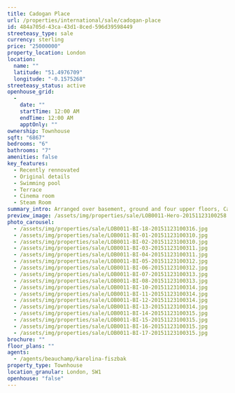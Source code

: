 ```yaml
---
title: Cadogan Place
url: /properties/international/sale/cadogan-place
id: 484a705d-43ca-43d1-8ced-596d39598449
streeteasy_type: sale
currency: sterling
price: "25000000"
property_location: London
location:
  name: ""
  latitude: "51.4976709"
  longitude: "-0.1575268"
streeteasy_status: active
openhouse_grid:
  - 
    date: ""
    startTime: 12:00 AM
    endTime: 12:00 AM
    apptOnly: ""
ownership: Townhouse
sqft: "6867"
bedrooms: "6"
bathrooms: "7"
amenities: false
key_features:
  - Recently rennovated
  - Original details
  - Swimming pool
  - Terrace
  - Cinema room
  - Steam Room
summary_intro: Arranged over basement, ground and four upper floors, Cadogan Place has been recently restored and refurbished to the highest of standards and offers elegant entertaining space, whilst retaining many original features. The property has an impressive first floor drawing room, formal dining room, family room, oak panelled library, Boffi designed kitchen, two guest cloakrooms, entrance hall, master bedroom suite with "His and Hers" dressing rooms and ensuite bathroom finished in marble with bath and separate shower, four large additional bedrooms all ensuite, laundry room, swimming pool, four terraces, steam room, home cinema room and staff suite with kitchenette and ensuite bathroom.
preview_image: /assets/img/properties/sale/LOB0011-Hero-20151123100258.jpg
photo_carousel:
  - /assets/img/properties/sale/LOB0011-BI-18-20151123100316.jpg
  - /assets/img/properties/sale/LOB0011-BI-01-20151123100310.jpg
  - /assets/img/properties/sale/LOB0011-BI-02-20151123100310.jpg
  - /assets/img/properties/sale/LOB0011-BI-03-20151123100311.jpg
  - /assets/img/properties/sale/LOB0011-BI-04-20151123100311.jpg
  - /assets/img/properties/sale/LOB0011-BI-05-20151123100312.jpg
  - /assets/img/properties/sale/LOB0011-BI-06-20151123100312.jpg
  - /assets/img/properties/sale/LOB0011-BI-07-20151123100313.jpg
  - /assets/img/properties/sale/LOB0011-BI-08-20151123100313.jpg
  - /assets/img/properties/sale/LOB0011-BI-10-20151123100314.jpg
  - /assets/img/properties/sale/LOB0011-BI-11-20151123100314.jpg
  - /assets/img/properties/sale/LOB0011-BI-12-20151123100314.jpg
  - /assets/img/properties/sale/LOB0011-BI-13-20151123100314.jpg
  - /assets/img/properties/sale/LOB0011-BI-14-20151123100315.jpg
  - /assets/img/properties/sale/LOB0011-BI-15-20151123100315.jpg
  - /assets/img/properties/sale/LOB0011-BI-16-20151123100315.jpg
  - /assets/img/properties/sale/LOB0011-BI-17-20151123100315.jpg
brochure: ""
floor_plans: ""
agents:
  - /agents/beauchamp/karolina-fiszbak
property_type: Townhouse
location_granular: London, SW1
openhouse: "false"
---
```

